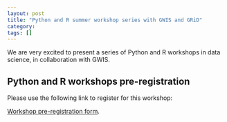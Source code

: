 ```yaml
---
layout: post
title: "Python and R summer workshop series with GWIS and GRiD"
category: 
tags: []
---
```


We are very excited to present a series of Python and R workshops in data science, in collaboration with GWIS.

## Python and R workshops pre-registration
Please use the following link to register for this workshop:

[Workshop pre-registration form](http://goo.gl/forms/h2CTWaFskCtveH5G2).


